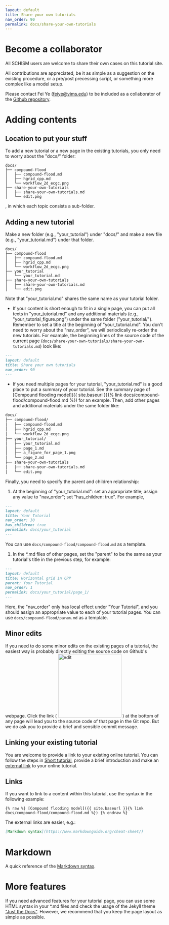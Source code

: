 ```yaml
---
layout: default
title: Share your own tutorials
nav_order: 90
permalink: docs/share-your-own-tutorials
---
```


# Become a collaborator
All SCHISM users are welcome to share their own cases on this tutorial site.

All contributions are appreciated, be it
as simple as a suggestion on the existing procedure,
or a pre/post precessing script,
or something more complex like a model setup.

Please contact Fei Ye (feiye@vims.edu) to be included as a collaborator of the [Github repository](https://github.com/feiye-vims/schism-tut).

# Adding contents

## Location to put your stuff

To add a new tutorial or a new page in the existing tutorials, you only need to worry about the "docs/" folder:
```
docs/
├── compound-flood
│   ├── compound-flood.md
│   ├── hgrid_cpp.md
│   └── workflow_2d_ecgc.png
├── share-your-own-tutorials
│   ├── share-your-own-tutorials.md
│   └── edit.png
```
, in which each topic consists a sub-folder.

## Adding a new tutorial

Make a new folder (e.g., "your_tutorial") under "docs/" and make a new file (e.g., "your_tutorial.md") under that folder.
```
docs/
├── compound-flood
│   ├── compound-flood.md
│   ├── hgrid_cpp.md
│   └── workflow_2d_ecgc.png
├── your_tutorial
│   └── your_tutorial.md
├── share-your-own-tutorials
│   ├── share-your-own-tutorials.md
│   └── edit.png
```
Note that "your_tutorial.md" shares the same name as your tutorial folder.
- If your content is short enough to fit in a single page, you can put all texts in "your_tutorial.md" and any additional materials (e.g., "your_tutorial_figure.png") under the same folder ("your_tutorial/").
Remember to set a title at the beginning of "your_tutorial.md".
You don't need to worry about the "nav_order", we will periodically re-order the new tutorials.
For example, the beginning lines of the source code of the current page (`docs/share-your-own-tutorials/share-your-own-tutorials.md`) look like:
```markdown
---
layout: default
title: Share your own tutorials
nav_order: 90
---
```
- If you need multiple pages for your tutorial, "your_tutorial.md" is a good place to put a summary of your tutorial.
See the summary page of [Compound flooding model]({{ site.baseurl }}{% link docs/compound-flood/compound-flood.md %}) for an example.
Then, add other pages and additional materials under the same folder like:
```markdown
docs/
├── compound-flood/
│   ├── compound-flood.md
│   ├── hgrid_cpp.md
│   └── workflow_2d_ecgc.png
├── your_tutorial/
│   ├── your_tutorial.md
│   ├── page_1.md
│   ├── a_figure_for_page_1.png
│   └── page_2.md
├── share-your-own-tutorials
│   ├── share-your-own-tutorials.md
│   └── edit.png
```
Finally, you need to specify the parent and children relationship:
1. At the beginning of "your_tutorial.md": set an appropriate title; assign any value to "nav_order"; set "has_children: true". For example,
```markdown
---
layout: default
title: Your Tutorial
nav_order: 30
has_children: true
permalink: docs/your_tutorial
---
```
You can use `docs/compound-flood/compound-flood.md` as a template.
1. In the \*.md files of other pages, set the "parent" to be the same as your tutorial's title in the previous step, for example:
```markdown
---
layout: default
title: Horizontal grid in CPP
parent: Your Tutorial
nav_order: 1
permalink: docs/your_tutorial/page_1/
---
```
Here, the "nav_order" only has local effect under "Your Tutorial", and you should assign an appropriate value to each of your tutorial pages.
You can use `docs/compound-flood/param.md` as a template.

## Minor edits
If you need to do some minor edits on the existing pages of a tutorial, the easiest way is probably directly editing the source code on Github's webpage.
Click the link (
<img src="{{ site.baseurl }}{% link docs/share-your-own-tutorials/edit.png %}" alt="edit" width="200"/>
) at the bottom of any page will lead you to the source code of that page in the Git repo.
But we do ask you to provide a brief and sensible commit message.

## Linking your existing tutorial

You are welcome to provide a link to your existing online tutorial.
You can follow the steps in [Short tutorial](#short-tutorial), provide a brief introduction and make an [external link](#links) to your online tutorial.

## Links
If you want to link to a content within this tutorial, use the syntax in the following example:
```
{% raw %} [Compound flooding model]({{ site.baseurl }}{% link docs/compound-flood/compound-flood.md %}) {% endraw %}
```

The external links are easier, e.g.:
```markdown
[Markdown syntax](https://www.markdownguide.org/cheat-sheet/)
```

# Markdown
A quick reference of the [Markdown syntax](https://www.markdownguide.org/cheat-sheet/).

# More features
If you need advanced features for your tutorial page, you can use some HTML syntax in your \*.md files and check the usage of the Jekyll theme ["Just the Docs"](https://github.com/pmarsceill/just-the-docs).
However, we recommend that you keep the page layout as simple as possible.

